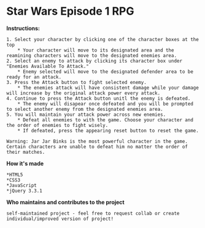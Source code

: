 # Star Wars Episode 1 RPG

**Instructions:**

    1. Select your character by clicking one of the character boxes at the top
        * Your character will move to its designated area and the reamining characters will move to the designated enemies area.
    2. Select an enemy to attack by clicking its character box under "Enemies Available To Attack."
        * Enemy selected will move to the designated defender area to be ready for an attack.
    3. Press the Attack button to fight selected enemy. 
        * The enemies attack will have consistent damage while your damage will increase by the original attack power every attack.
    4. Continue to press the Attack button unitl the enemy is defeated.
        * The enemy will disapear once defeated and you will be prompted to select another enemy from the designated enemies area. 
    5. You will maintain your attack power across new enemies.
        * Defeat all enemies to with the game. Choose your character and the order of enemies to fight wisely.
        * If defeated, press the appearing reset button to reset the game. 
    
    Warning: Jar Jar Binks is the most powerful character in the game. Certain characters are unable to defeat him no matter the order of their matches. 

**How it's made**

    *HTML5
    *CSS3 
    *JavaScript
    *jQuery 3.3.1

**Who maintains and contributes to the project**

    self-maintained project - feel free to request collab or create individual/improved version of project!